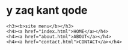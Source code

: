<html>
  <head>
    <title>ABOUT</title>
  </head>
<body>
  <h1>y zaq kant qode</h1>
  
  
    <h3><b>site menu</b></h3>
    <h4><a href="index.html">HOME</a></h4>
    <h4><a href="about.html">ABOUT</a></h4>
    <h4><a href="contact.html">CONTACT</a></h4>
  
</body>
  
  
  
  
</html>
